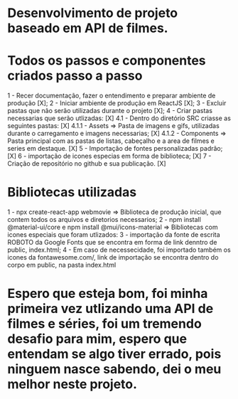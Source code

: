 # Desenvolvimento de projeto baseado em API de filmes.


# Todos os passos e componentes criados passo a passo 

1 - Recer documentação, fazer o entendimento e preparar ambiente de produção [X];
2 - Iniciar ambiente de produção em ReactJS [X];
3 - Excluir pastas que não serão utilizadas durante o projeto [X];
4 - Criar pastas necessarias que serão utlizadas: [X]
    4.1 - Dentro do diretório SRC criasse as seguintes pastas: [X]
        4.1.1 - Assets => Pasta de imagens e gifs, utilizadas durante o carregamento e imagens necessarias; [X]
        4.1.2 - Components => Pasta principal com as pastas de listas, cabeçalho e a area de filmes e series em destaque. [X]
5 - Importação de fontes personalizadas padrão; [X]
6 - importação de icones especias em forma de biblioteca; [X]
7 - Criação de repositório no github e sua publicação. [X]


# Bibliotecas utilizadas

1 - npx create-react-app webmovie => Biblioteca de produção inicial, que contem todos os arquivos e diretorios necessarios;
2 - npm install @material-ui/core e npm install @mui/icons-material => Bibliotecas com icones especiais que foram utlizados:
3 - importação da fonte de escrita ROBOTO da Google Fonts que se encontra em forma de link denntro de public, index.html;
4 - Em caso de necessecidade, foi importado também os icones da fontawesome.com/, link de importação se encontra dentro do corpo em public, na pasta index.html

# Espero que esteja bom, foi minha primeira vez utlizando uma API de filmes e séries, foi um tremendo desafio para mim, espero que entendam se algo tiver errado, pois ninguem nasce sabendo, dei o meu melhor neste projeto.

